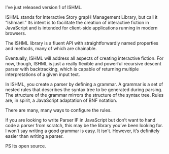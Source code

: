 I’ve just released version 1 of  ISHML.

ISHML stands for Interactive Story grapH Management Library, but call it “Ishmael.” Its intent is to facilitate the creation of interactive fiction in JavaScript and is intended for client-side applications running in modern browsers.

The ISHML library is a fluent API with straightforwardly named properties and methods, many of which are chainable.

Eventually, ISHML will address all aspects of creating interactive fiction. For now, though, ISHML is just a really flexible and powerful recursive descent parser with backtracking, which is capable of returning multiple interpretations of a given input text.

In ISHML, you create a parser by defining a grammar. A grammar is a set of nested rules that describes the syntax tree to be generated during parsing. The structure of the grammar mirrors the structure of the syntax tree. Rules are, in spirit, a JavaScript adaptation of BNF notation.

There are many, many ways to configure the rules.

If you are looking to write Parser IF in JavaScript but don’t want to hand code a parser from scratch, this may be the library you’ve been looking for. I won’t say writing a good grammar is easy. It isn’t. However, it’s definitely easier than writing a parser. 

PS Its open source.  





